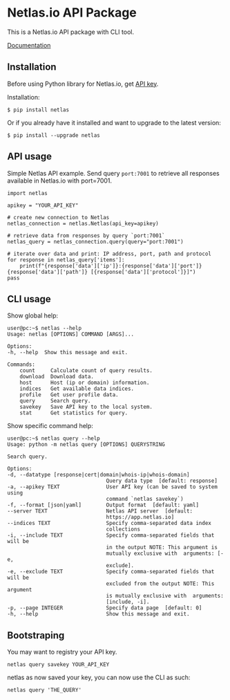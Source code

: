 # Netlas.io API Package

This is a Netlas.io API package with CLI tool.

[Documentation](https://netlas-python.readthedocs.io/)

## Installation

Before using Python library for Netlas.io, get [API key](https://app.netlas.io/profile/).

Installation:

```
$ pip install netlas
```

Or if you already have it installed and want to upgrade to the latest version:

```
$ pip install --upgrade netlas
```

## API usage

Simple Netlas API example. 
Send query `port:7001` to retrieve all responses available in Netlas.io with port=7001.

```
import netlas

apikey = "YOUR_API_KEY"

# create new connection to Netlas
netlas_connection = netlas.Netlas(api_key=apikey)

# retrieve data from responses by query `port:7001`
netlas_query = netlas_connection.query(query="port:7001")

# iterate over data and print: IP address, port, path and protocol
for response in netlas_query['items']:
    print(f"{response['data']['ip']}:{response['data']['port']}{response['data']['path']} [{response['data']['protocol']}]")
pass
```

## CLI usage

Show global help:
```
user@pc:~$ netlas --help
Usage: netlas [OPTIONS] COMMAND [ARGS]...

Options:
-h, --help  Show this message and exit.

Commands:
    count     Calculate count of query results.
    download  Download data.
    host      Host (ip or domain) information.
    indices   Get available data indices.
    profile   Get user profile data.
    query     Search query.
    savekey   Save API key to the local system.
    stat      Get statistics for query.
```

Show specific command help:
```
user@pc:~$ netlas query --help
Usage: python -m netlas query [OPTIONS] QUERYSTRING

Search query.

Options:
-d, --datatype [response|cert|domain|whois-ip|whois-domain]
                                Query data type  [default: response]
-a, --apikey TEXT               User API key (can be saved to system using
                                command `netlas savekey`)
-f, --format [json|yaml]        Output format  [default: yaml]
--server TEXT                   Netlas API server  [default:
                                https://app.netlas.io]
--indices TEXT                  Specify comma-separated data index
                                collections
-i, --include TEXT              Specify comma-separated fields that will be
                                in the output NOTE: This argument is
                                mutually exclusive with  arguments: [-e,
                                exclude].
-e, --exclude TEXT              Specify comma-separated fields that will be
                                excluded from the output NOTE: This argument
                                is mutually exclusive with  arguments:
                                [include, -i].
-p, --page INTEGER              Specify data page  [default: 0]
-h, --help                      Show this message and exit.
```

## Bootstraping

You may want to registry your API key.

```
netlas query savekey YOUR_API_KEY
```
netlas as now saved your key, you can now use the CLI as such:
```
netlas query 'THE_QUERY'
```
